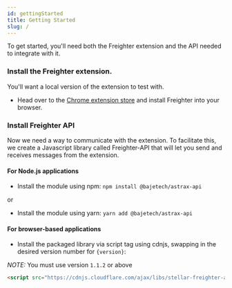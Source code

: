 ```yaml
---
id: gettingStarted
title: Getting Started
slug: /
---
```


To get started, you'll need both the Freighter extension and the API needed to integrate with it.

### Install the Freighter extension.

You'll want a local version of the extension to test with.

- Head over to the [Chrome extension store](https://chrome.google.com/webstore/category/extensions?hl=en) and install Freighter into your browser.

### Install Freighter API

Now we need a way to communicate with the extension. To facilitate this, we create a Javascript library called Freighter-API that will let you send and receives messages from the extension.

#### For Node.js applications

- Install the module using npm: `npm install @bajetech/astrax-api`

or

- Install the module using yarn: `yarn add @bajetech/astrax-api`

#### For browser-based applications

- Install the packaged library via script tag using cdnjs, swapping in the desired version number for `{version}`:

_NOTE:_ You must use version `1.1.2` or above

```html
<script src="https://cdnjs.cloudflare.com/ajax/libs/stellar-freighter-api/{version}/index.min.js"></script>
```
